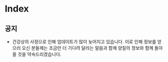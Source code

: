 # Index

## 공지

* 건강상의 사정으로 인해 업데이트가 많이 늦어지고 있습니다. 이로 인해 정보를 얻으러 오신 분들께는 조금만 더 기다려 달라는 말씀과 함께 양질의 정보와 함께 돌아올 것을 약속드리겠습니다.

